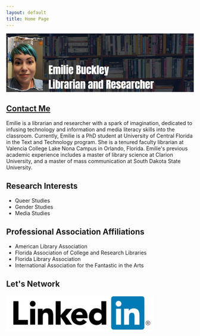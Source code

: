 ```yaml
---
layout: default
title: Home Page
---
```

![Emilie Buckley](/assets/banner1.jpg)
## [Contact Me](mailto:emilieschuthbuckley@gmail.com)
Emilie is a librarian and researcher with a spark of imagination, dedicated to infusing technology and information and media literacy skills into the classroom. Currently, Emilie is a PhD student at University of Central Florida in the Text and Technology program. She is a tenured faculty librarian at Valencia College Lake Nona Campus in Orlando, Florida. Emilie's previous academic experience includes a master of library science at Clarion University, and a master of mass communication at South Dakota State University. 

## Research Interests
* Queer Studies
* Gender Studies
* Media Studies

## Professional Association Affiliations
* American Library Association
* Florida Association of College and Research Libraries
* Florida Library Association
* International Association for the Fantastic in the Arts

## Let's Network
[![LinkedIn](/assets/linkedin.jpg)](https://www.linkedin.com/in/emiliebuckley/)